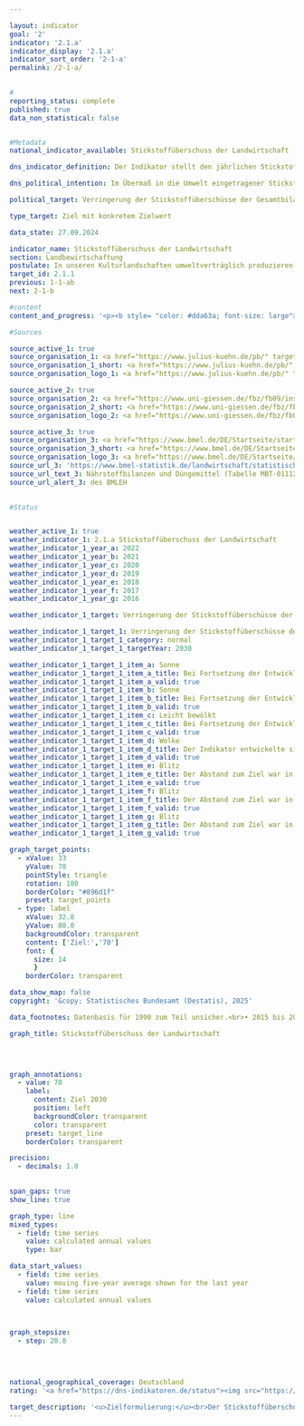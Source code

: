 ```yaml
---

layout: indicator        
goal: '2'        
indicator: '2.1.a'        
indicator_display: '2.1.a'        
indicator_sort_order: '2-1-a'        
permalink: /2-1-a/        
        

#
reporting_status: complete        
published: true        
data_non_statistical: false        


#Metadata        
national_indicator_available: Stickstoffüberschuss der Landwirtschaft        

dns_indicator_definition: Der Indikator stellt den jährlichen Stickstoffüberschuss der Landwirtschaft je landwirtschaftlich genutzter Fläche (in Kilogramm pro Hektar) und Jahr dar. Der Stickstoffüberschuss berechnet sich aus der Differenz von Stickstoffzufuhr in und Stickstoffabfuhr aus dem gesamten Sektor Landwirtschaft.        

dns_political_intention: Im Übermaß in die Umwelt eingetragener Stickstoff führt zur Belastung von Grund- und Oberflächenwasser, zur Überversorgung von Binnengewässern, Meeren und Landökosystemen mit Nährstoffen (Eutrophierung), zur Entstehung von Treibhausgasen und versauernden Luftschadstoffen mit negativen Folgen für Klima, Artenvielfalt und Landschaftsqualität.        

political_target: Verringerung der Stickstoffüberschüsse der Gesamtbilanz für Deutschland auf 70&nbsp;Kilogramm je Hektar landwirtschaftlich genutzter Fläche im Jahresmittel 2026-2030        

type_target: Ziel mit konkretem Zielwert        

data_state: 27.09.2024        

indicator_name: Stickstoffüberschuss der Landwirtschaft        
section: Landbewirtschaftung        
postulate: In unseren Kulturlandschaften umweltverträglich produzieren        
target_id: 2.1.1        
previous: 1-1-ab        
next: 2-1-b        

#content         
content_and_progress: '<p><b style= "color: #dda63a; font-size: large">2.1.a Stickstoffüberschuss der Landwirtschaft</b><br><br>Bei der Berechnung dieses Indikators werden Stickstoffzufuhren aus Düngemitteln, der biologischen Stickstofffixierung, atmosphärischen Einträgen, Saat- und Pflanzgut sowie Futtermitteln berücksichtigt. Die Stickstoffabfuhr erfolgt über pflanzliche und tierische Marktprodukte. Der überschüssige Stickstoff kann gasförmig in die Atmosphäre entweichen, sich im Boden anreichern oder ins Grundwasser verlagern. In der Folge kann es auch zu einem Eintrag von Stickstoff in Flüsse und andere Ökosysteme kommen.<br><br>Der Stickstoffüberschuss in der Landwirtschaft wirkt sich somit direkt auf die Entwicklung der Indikatoren <a href="https://dns-indikatoren.de/6-1-b/">6.1.b</a> <i>Nitrat im Grundwasser</i>, <a href="https://dns-indikatoren.de/14-1-a/">14.1.a</a> <i>Stickstoffeintrag über die Zuflüsse in Nord- und Ostsee</i> sowie <a href="https://dns-indikatoren.de/15-2/">15.2</a> <i>Eutrophierung der Ökosysteme</i> aus. Darüber hinaus beeinflusst der Stickstoffeintrag aus der Landwirtschaft in die Atmosphäre auch die Zeitreihen zu Stickstoffdioxiden und Ammoniak des Indikators <a href="https://dns-indikatoren.de/3-2-a/">3.2.a</a> <i>Emissionen von Luftschadstoffen</i>. Der Indikator wird vom Institut für Pflanzenbau und Bodenkunde des Julius Kühn-Instituts sowie vom Institut für Landschaftsökologie und Ressourcenmanagement der Universität Gießen berechnet.<br><br>Im Jahr 2022&nbsp;stellten Düngemittel mit einem Anteil von 46,2&nbsp;% (70&nbsp;Kilogramm Stickstoff je Hektar) die wichtigste Quelle der Stickstoffzufuhr in der Gesamtbilanz dar. Daneben trugen Futtermittel mit 38,4&nbsp;% (58&nbsp;Kilogramm je Hektar), die biologische Stickstofffixierung mit 9,6&nbsp;% (15&nbsp;Kilogramm je Hektar) sowie außerlandwirtschaftliche Emissionen mit 3,3&nbsp;% (5&nbsp;Kilogramm je Hektar) wesentlich zur Stickstoffzufuhr bei.<br><br>Die Berechnung des Indikators erfolgt auf Grundlage eines gleitenden Fünfjahresdurchschnitts, bei dem der Mittelwert aus den Werten von fünf aufeinanderfolgenden Berichtsjahren gebildet wird. Der so ermittelte Durchschnitt bezieht sich jeweils auf das letzte der fünf Berichtsjahre. Auf diese Weise werden witterungs- und marktabhängige jährliche Schwankungen geglättet, die von den landwirtschaftlichen Betrieben nicht beeinflusst werden können. Der Indikator trifft keine Aussage zur regionalen Verteilung der Stickstoffüberschüsse.<br><br>Der gleitende Fünfjahresdurchschnitt des Stickstoffsaldos verringerte sich im Zeitraum von 1994&nbsp;bis 2022&nbsp;um 34,3&nbsp;%&nbsp;–&nbsp;von 116,7&nbsp;auf 76,7&nbsp;Kilogramm Stickstoff je Hektar und Jahr. Ein deutlicher Rückgang des Stickstoffüberschusses war insbesondere in den ersten Jahren der Zeitreihe bis zum Jahr 2013&nbsp;zu verzeichnen. Hauptursachen dafür waren der reduzierte Düngemitteleinsatz sowie abnehmende Tierbestände in den neuen Bundesländern.<br><br>Bis zum Jahr 2018&nbsp;stagnierten die jährliche Werte für Stickstoffüberschüsse. In diesem Zeitraum war ein leichter Rückgang beim Einsatz mineralischer Düngemittel sowie höheren Erntemengen zu beobachten&nbsp;–&nbsp;bedingt durch den technischen Fortschritt in der Pflanzenproduktion und &#8209;züchtung (wie effizientere Stickstoffdüngung und ein erweitertes Sortenspektrum). Gleichzeitig wurden ertragsstarke Kulturarten wie Mais und Weizen in größerem Umfang angebaut und die Futterverwertung bei Nutztieren verbessert.<br><br>Seit dem Jahr 2018&nbsp;hat sich der jährliche Stickstoffüberschuss wieder deutlicher verringert und sank im Jahr 2022&nbsp;gegenüber 2021&nbsp;um 10,7&nbsp;%. Inwieweit dieser positive Trend neben den extremen agrarklimatischen Bedingungen (Dürrejahre 2018&nbsp;bis 2020) auch auf die novellierte Düngeverordnung von 2017&nbsp;zurückzuführen ist, bleibt unklar. Setzt sich der Trend der vergangenen Jahre jedoch fort, kann das politisch festgelegte Ziel, den Stickstoffüberschuss der Landwirtschaft im Fünfjahresdurchschnitt bis 2030&nbsp;auf maximal 70&nbsp;Kilogramm pro Hektar zu senken erreicht werden.</p>'                

#Sources        

source_active_1: true
source_organisation_1: <a href="https://www.julius-kuehn.de/pb/" target="_blank" onclick="return confirm_alert('des JKI', 'De')">Julius Kühn-Institut – Bundesforschungsinstitut für Kulturpflanzen</a>
source_organisation_1_short: <a href="https://www.julius-kuehn.de/pb/" target="_blank" onclick="return confirm_alert('des JKI', 'De')">Julius Kühn-Institut – Bundesforschungsinstitut für Kulturpflanzen</a>
source_organisation_logo_1: <a href="https://www.julius-kuehn.de/pb/" target="_blank" onclick="return confirm_alert('des JKI', 'De')"><img src="https://dns-indikatoren.de/public/OrgImgDe/jki.png" alt="Julius Kühn-Institut – Bundesforschungsinstitut für Kulturpflanzen" title=" Klicken Sie hier um zur Homepage der Organisation Julius Kühn-Institut – Bundesforschungsinstitut für Kulturpflanzen zu gelangen." style="height:60px; width:148px; border:transparent"/></a>

source_active_2: true
source_organisation_2: <a href="https://www.uni-giessen.de/fbz/fb09/institute/ilr" target="_blank" onclick="return confirm_alert('der Universität Gießen', 'De')">Institut für Landschaftsökologie und Ressourcenmanagement der Universität Gießen</a>
source_organisation_2_short: <a href="https://www.uni-giessen.de/fbz/fb09/institute/ilr" target="_blank" onclick="return confirm_alert('der Universität Gießen', 'De')">Institut für Landschaftsökologie und Ressourcenmanagement der Universität Gießen</a>
source_organisation_logo_2: <a href="https://www.uni-giessen.de/fbz/fb09/institute/ilr" target="_blank" onclick="return confirm_alert('der Universität Gießen', 'De')"><img src="https://dns-indikatoren.de/public/OrgImgDe/ug.png" alt="Institut für Landschaftsökologie und Ressourcenmanagement der Universität Gießen" title=" Klicken Sie hier um zur Homepage der Organisation Institut für Landschaftsökologie und Ressourcenmanagement der Universität Gießen zu gelangen." style="height:60px; width:148px; border:transparent"/></a>

source_active_3: true
source_organisation_3: <a href="https://www.bmel.de/DE/Startseite/startseite_node.html" target="_blank" onclick="return confirm_alert('des BMLEH', 'De')">Bundesministerium für Landwirtschaft, Ernährung und Heimat</a>
source_organisation_3_short: <a href="https://www.bmel.de/DE/Startseite/startseite_node.html" target="_blank" onclick="return confirm_alert('des BMLEH', 'De')">Bundesministerium für Landwirtschaft, Ernährung und Heimat</a>
source_organisation_logo_3: <a href="https://www.bmel.de/DE/Startseite/startseite_node.html" target="_blank" onclick="return confirm_alert('des BMLEH', 'De')"><img src="https://dns-indikatoren.de/public/OrgImgDe/bmleh.png" alt="Bundesministerium für Landwirtschaft, Ernährung und Heimat" title=" Klicken Sie hier um zur Homepage der Organisation Bundesministerium für Landwirtschaft, Ernährung und Heimat zu gelangen." style="height:60px; width:148px; border:transparent"/></a>
source_url_3: 'https://www.bmel-statistik.de/landwirtschaft/statistischer-monatsbericht-des-bmel-kapitel-a-landwirtschaft/'
source_url_text_3: Nährstoffbilanzen und Düngemittel (Tabelle MBT-0111260-0000)
source_url_alert_3: des BMLEH
        

#Status        


weather_active_1: true
weather_indicator_1: 2.1.a Stickstoffüberschuss der Landwirtschaft
weather_indicator_1_year_a: 2022
weather_indicator_1_year_b: 2021
weather_indicator_1_year_c: 2020
weather_indicator_1_year_d: 2019
weather_indicator_1_year_e: 2018
weather_indicator_1_year_f: 2017
weather_indicator_1_year_g: 2016

weather_indicator_1_target: Verringerung der Stickstoffüberschüsse der Gesamtbilanz für Deutschland auf 70 Kilogramm je Hektar landwirtschaftlich genutzter Fläche im Jahresmittel 2026-2030

weather_indicator_1_target_1: Verringerung der Stickstoffüberschüsse der Gesamtbilanz für Deutschland auf 70 Kilogramm je Hektar landwirtschaftlich genutzter Fläche im Jahresmittel <b>2026-2030</b>
weather_indicator_1_target_1_category: normal
weather_indicator_1_target_1_targetYear: 2030

weather_indicator_1_target_1_item_a: Sonne
weather_indicator_1_target_1_item_a_title: Bei Fortsetzung der Entwicklung aus 2022 wäre der Zielwert erreicht oder um weniger als 5&nbsp;% der Differenz zwischen Zielwert und dem Wert aus 2022 verfehlt worden.
weather_indicator_1_target_1_item_a_valid: true
weather_indicator_1_target_1_item_b: Sonne
weather_indicator_1_target_1_item_b_title: Bei Fortsetzung der Entwicklung aus 2021 wäre der Zielwert erreicht oder um weniger als 5&nbsp;% der Differenz zwischen Zielwert und dem Wert aus 2021 verfehlt worden.
weather_indicator_1_target_1_item_b_valid: true
weather_indicator_1_target_1_item_c: Leicht bewölkt
weather_indicator_1_target_1_item_c_title: Bei Fortsetzung der Entwicklung von 2020 wäre das Ziel um mindestens 5&nbsp;%, aber maximal um 20&nbsp;% der Differenz zwischen Zielwert und dem Wert aus 2020 verfehlt worden.
weather_indicator_1_target_1_item_c_valid: true
weather_indicator_1_target_1_item_d: Wolke
weather_indicator_1_target_1_item_d_title: Der Indikator entwickelte sich in 2019 zwar in die gewünschte Richtung auf das Ziel zu, bei Fortsetzung der Entwicklung wäre das Ziel im Zieljahr aber um mehr als 20 % der Differenz zwischen Zielwert und dem Wert aus 2019 verfehlt worden.
weather_indicator_1_target_1_item_d_valid: true
weather_indicator_1_target_1_item_e: Blitz
weather_indicator_1_target_1_item_e_title: Der Abstand zum Ziel war in 2018 konstant hoch oder hat sich vergrößert. Der Indikator entwickelte sich also nicht in die gewünschte Richtung.
weather_indicator_1_target_1_item_e_valid: true
weather_indicator_1_target_1_item_f: Blitz
weather_indicator_1_target_1_item_f_title: Der Abstand zum Ziel war in 2017 konstant hoch oder hat sich vergrößert. Der Indikator entwickelte sich also nicht in die gewünschte Richtung.
weather_indicator_1_target_1_item_f_valid: true
weather_indicator_1_target_1_item_g: Blitz
weather_indicator_1_target_1_item_g_title: Der Abstand zum Ziel war in 2016 konstant hoch oder hat sich vergrößert. Der Indikator entwickelte sich also nicht in die gewünschte Richtung.
weather_indicator_1_target_1_item_g_valid: true        

graph_target_points:
  - xValue: 33
    yValue: 70
    pointStyle: triangle
    rotation: 180
    borderColor: "#896d1f"
    preset: target_points
  - type: label
    xValue: 32.8
    yValue: 80.0
    backgroundColor: transparent
    content: ['Ziel:','70']
    font: {
      size: 14
      }
    borderColor: transparent        

data_show_map: false        
copyright: '&copy; Statistisches Bundesamt (Destatis), 2025'        

data_footnotes: Datenbasis für 1990 zum Teil unsicher.<br>• 2015 bis 2021 korrigierte Daten.<br>• 2022 vorläufige Daten.        

graph_title: Stickstoffüberschuss der Landwirtschaft        

        


graph_annotations:
  - value: 70
    label:
      content: Ziel 2030
      position: left
      backgroundColor: transparent
      color: transparent
    preset: target_line
    borderColor: transparent        

precision: 
  - decimals: 1.0
            

span_gaps: true        
show_line: true        

graph_type: line        
mixed_types:
  - field: time series
    value: calculated annual values
    type: bar        

data_start_values: 
  - field: time series
    value: moving five-year average shown for the last year
  - field: time series
    value: calculated annual values        

        

graph_stepsize: 
  - step: 20.0
            

                        

national_geographical_coverage: Deutschland                
rating: '<a href="https://dns-indikatoren.de/status"><img src="https://sdg-indikatoren.de/public/Wettersymbole/Sonne.png" title="Bei Fortsetzung der Entwicklung aus 2022 wäre der Zielwert erreicht oder um weniger als 5&nbsp;% der Differenz zwischen Zielwert und dem Wert aus 2022 verfehlt worden." alt="Wettersymbol Sonne"/></a>'        

target_description: '<u>Zielformulierung:</u><br>Der Stickstoffüberschuss soll im Jahresmittel von 2026&nbsp;bis 2030&nbsp;auf höchstens 70&nbsp;Kilogramm je Hektar landwirtschaftlich genutzter Fläche verringert werden.<br><br><u>Bewertung:</u><br>Ausgehend von der Zielformulierung würde bei Fortsetzung der Entwicklung der letzten sechs Jahre der politisch festgelegte Zielwert bereits deutlich früher, im Jahr 2024, unterschritten werden. Der Indikator 2.1.a wird daher für das Jahr 2022&nbsp;mit <b>Sonne</b> bewertet.<br><br><u>Datenstand zum Zeitpunkt der Bewertung:</u><br>27.09.2024<br><br><u>Anmerkung:</u><br>Der Indikator wird als gleitender Fünfjahresdurchschnitt dargestellt. Das bedeutet, dass der für das Zieljahr 2030&nbsp;relevante Wert aus den Einzelwerten der Jahre 2026&nbsp;bis 2030&nbsp;berechnet wird.'        
---
```


